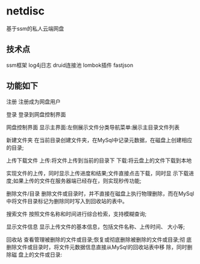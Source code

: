 # netdisc
基于ssm的私人云端网盘
## 技术点
ssm框架 log4j日志 druid连接池 lombok插件 fastjson
## 功能如下
注册 
注册成为网盘用户

登录
登录到网盘控制界面

网盘控制界面
显示主界面:左侧展示文件分类导航菜单:展示主目录文件列表

新建文件夹
在当前目录创建文件夹，在MySql中记录元数据，在磁盘上创建相应的目录;

上传下载文件
上传:将文件上传到当前的目录下 
下载:将云盘上的文件下载到本地

实现文件的上传，同时显示上传进度和结果;文件直接点击下载，同时显
示下载进度;如果上传的文件在服务器端已经存在，则实现秒传功能;


删除文件/目录
删除文件或目录时，并不直接在磁盘上执行物理删除，而在MySql中将文件目录标记为删除同时写入到回收站的表中。

搜索文件
按照文件名称和时间进行综合检索，支持模糊查询;

显示文件信息
显示上传文件的基本信息，包括文件名称、上传时间、 大小等;

回收站
查看管理被删除的文件或目录;恢复或彻底删除被删除的文件或目录;彻
底删除文件或目录时，将文件元数据信息直接从MySq!的回收站表中移
除，同时删除磁 盘上的文件或日录:
